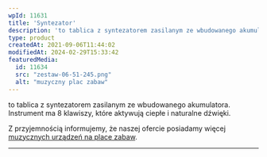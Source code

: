 ```yaml
---
wpId: 11631
title: 'Syntezator'
description: 'to tablica z syntezatorem zasilanym ze wbudowanego akumulatora. Instrument ma 8 klawiszy, które aktywują ciepłe i naturalne dźwięki. Z przyjemnością informujemy, że naszej ofercie posiadamy więcej muzycznych urządzeń na place zabaw.'
type: product
createdAt: 2021-09-06T11:44:02
modifiedAt: 2024-02-29T15:33:42
featuredMedia:
  id: 11634
  src: "zestaw-06-51-245.png"
  alt: "muzyczny plac zabaw"
---
```



to tablica z syntezatorem zasilanym ze wbudowanego akumulatora. Instrument ma 8 klawiszy, które aktywują ciepłe i naturalne dźwięki.

Z przyjemnością informujemy, że naszej ofercie posiadamy więcej [muzycznych urządzeń na place zabaw](https://comes.pl/kategoria/place-zabaw/?pa_seria-tematyczna=muzyczna&swoof=1&curr_tax=169).

* * *